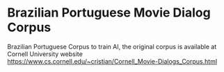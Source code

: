 # Brazilian Portuguese Movie Dialog Corpus 
Brazilian Portuguese Corpus to train AI, the original corpus is available at Cornell University website https://www.cs.cornell.edu/~cristian/Cornell_Movie-Dialogs_Corpus.html


